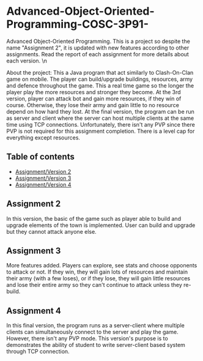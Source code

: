 # Advanced-Object-Oriented-Programming-COSC-3P91-
Advanced Object-Oriented Programming. This is a project so despite the name "Assignment 2", it is updated with new features according to other assignments. Read the report of each assignment for more details about each version. \n

About the project: This a Java program that act similarly to Clash-On-Clan game on mobile. The player can build/upgrade buildings, resources, army and defence throughout the game. This a real time game so the longer the player play the more resources and stronger they become. At the 3rd version, player can attack bot and gain more resources, if they win of course. Otherwise, they lose their army and gain little to no resource depend on how hard they lost. At the final version, the program can be run as server and client where the server can host multiple clients at the same time using TCP connections. Unfortunately, there isn't any PVP since there PVP is not required for this assignment completion. There is a level cap for everything except resources.

## Table of contents
* [Assignment/Version 2](#assignment-2)
* [Assignment/Version 3](#assignment-3)
* [Assignment/Version 4](#assignment-4)

## Assignment 2 
In this version, the basic of the game such as player able to build and upgrade elements of the town is implemented. User can build and upgrade but they cannot attack anyone else.

## Assignment 3 
More features added. Players can explore, see stats and choose opponents to attack or not. If they win, they will gain lots of resources and maintain their army (with a few loses), or if they lose, they will gain little resources and lose their entire army so they can't continue to attack unless they re-build.

## Assignment 4
In this final version, the program runs as a server-client where multiple clients can simultaneously connect to the server and play the game. However, there isn't any PVP mode. This version's purpose is to demonstrates the ability of student to write server-client based system through TCP connection.
